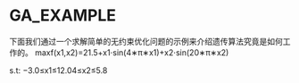 # GA_EXAMPLE
下面我们通过一个求解简单的无约束优化问题的示例来介绍遗传算法究竟是如何工作的。 
maxf(x1,x2)=21.5+x1⋅sin(4∗π∗x1)+x2⋅sin(20∗π∗x2)

  s.t:
    −3.0≤x1≤12.04≤x2≤5.8
